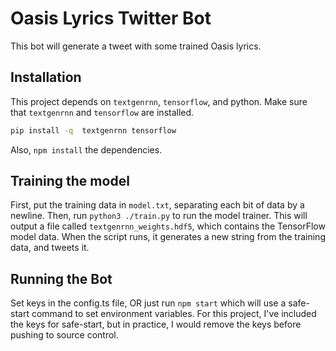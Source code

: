 # Oasis Lyrics Twitter Bot

This bot will generate a tweet with some trained Oasis lyrics.

## Installation

This project depends on `textgenrnn`, `tensorflow`, and python. Make sure that `textgenrnn` and `tensorflow` are installed.

```sh
pip install -q  textgenrnn tensorflow
```

Also, `npm install` the dependencies.

## Training the model

First, put the training data in `model.txt`, separating each bit of data by a newline. Then, run `python3 ./train.py` to run the model trainer. This will output a file called `textgenrnn_weights.hdf5`, which contains the TensorFlow model data. When the script runs, it generates a new string from the training data, and tweets it.

## Running the Bot

Set keys in the config.ts file, OR just run `npm start` which will use a safe-start command to set environment variables. For this project, I've included the keys for safe-start, but in practice, I would remove the keys before pushing to source control.
